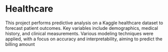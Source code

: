 # Healthcare
This project performs predictive analysis on a Kaggle healthcare dataset to forecast patient outcomes. Key variables include demographics, medical history, and clinical measurements. Various modeling techniques were applied, with a focus on accuracy and interpretability, aiming to predict the billing amount
